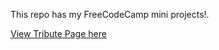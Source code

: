 This repo has my FreeCodeCamp mini projects!.

[View Tribute Page here](https://github.com/abdullahfarwees/FreeCodeCamp-mini-projects/blob/gh-pages/Tribute-page/index.html)
